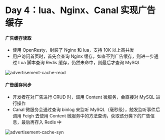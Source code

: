 

# Day 4：lua、Nginx、Canal 实现广告缓存

#### 广告缓存读取

-  使用 OpenResty，封装了 Nginx 和 lua，支持 10K 以上高并发
-  用户访问首页时，首先会查询 Nginx 缓存，如查不到广告缓存，则进一步通过 Lua 脚本查询 Redis 缓存，仍然未命中，则最后才查询 MySQL

![advertisement-cache-read](http://dylanguo.xyz/img/advertisement-cache-read.png)



#### 广告缓存同步

-  开发者在对广告进行 CRUD 时，调用 Content 微服务，会直接对 MySQL 进行操作
-  Canal 微服务会通过查询 binlog 来监听 MySQL（毫秒级），触发监听事件后调用 Feigh 去使用 Content 微服务中的方法查询，获取该分类下的广告信息，最后再存入 Redis 中

![advertisement-cache-syn](http://dylanguo.xyz/img/advertisement-cache-syn.png)
